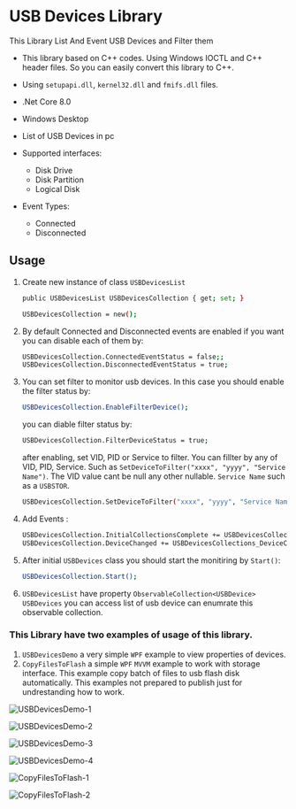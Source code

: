 # USB Devices Library
This Library List And Event USB Devices and Filter them


- This library based on C++ codes. Using Windows IOCTL and C++ header files. So you can easily convert this library to C++.
- Using `setupapi.dll`, `kernel32.dll` and `fmifs.dll` files.
- .Net Core 8.0
- Windows Desktop 
- List of USB Devices in pc
- Supported interfaces:
  - Disk Drive
  - Disk Partition
  - Logical Disk

- Event Types:
  - Connected
  - Disconnected

## Usage
 1. Create new instance of class `USBDevicesList`
    ```sh
    public USBDevicesList USBDevicesCollection { get; set; }
    ```

    ```sh
    USBDevicesCollection = new();
    ```

2. By default Connected and Disconnected events are enabled if you want you can disable each of them by:
    ```sh
   USBDevicesCollection.ConnectedEventStatus = false;;
   USBDevicesCollection.DisconnectedEventStatus = true;
   ```

3. You can set filter to monitor usb devices. In this case you should enable the filter status by: 
   ```sh
   USBDevicesCollection.EnableFilterDevice();
   ```
   you can diable filter status by:
   ```sh
   USBDevicesCollection.FilterDeviceStatus = true;
   ```
   after enabling, set VID, PID or Service to filter. You can fillter by any of VID, PID, Service. Such as `SetDeviceToFilter("xxxx", "yyyy", "Service Name")`. The VID value cant be null any other nullable. `Service Name` such as a `USBSTOR`.
   ```sh
   USBDevicesCollection.SetDeviceToFilter("xxxx", "yyyy", "Service Name");
   ```
   

4. Add Events :
   ```sh
   USBDevicesCollection.InitialCollectionsComplete += USBDevicesCollections_InitialCollectionsComplete;
   USBDevicesCollection.DeviceChanged += USBDevicesCollections_DeviceChanged;
   ```

5. After initial `USBDevices` class you should start the monitiring by `Start()`:
   ```sh
   USBDevicesCollection.Start();
   ```

6. `USBDevicesList` have property `ObservableCollection<USBDevice> USBDevices` you can access list of usb device can enumrate this observable collection.

### This Library have two examples of usage of this library.

1. `USBDevicesDemo` a very simple `WPF` example to view properties of devices.
2. `CopyFilesToFlash` a simple `WPF` `MVVM` example to work with storage interface. This example copy batch of files to usb flash disk automatically. This examples not prepared to publish just for undrestanding how to work.  

![USBDevicesDemo-1](https://github.com/bakhshipoor/USBDevices/assets/2270529/0b873117-bf46-4962-bb34-6ecd9cfd1d1d)

![USBDevicesDemo-2](https://github.com/bakhshipoor/USBDevices/assets/2270529/3c2f4b65-bc51-49db-af03-b87e48fb7605)

![USBDevicesDemo-3](https://github.com/bakhshipoor/USBDevices/assets/2270529/059dc2db-2c80-4772-a1e8-9885403dbda2)

![USBDevicesDemo-4](https://github.com/bakhshipoor/USBDevices/assets/2270529/c09e81ab-59dd-4a22-9622-dee38b414f92)

![CopyFilesToFlash-1](https://github.com/bakhshipoor/USBDevices/assets/2270529/bd04ac13-bc25-4e69-b69e-e45ce0874791)

![CopyFilesToFlash-2](https://github.com/bakhshipoor/USBDevices/assets/2270529/c9992ad0-4086-4190-814a-3577da294708)






